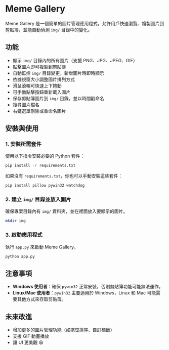 # Meme Gallery

Meme Gallery 是一個簡單的圖片管理應用程式，允許用戶快速瀏覽、複製圖片到剪貼簿，並能自動偵測 `img/` 目錄中的變化。

## 功能
- 顯示 `img/` 目錄內的所有圖片（支援 PNG、JPG、JPEG、GIF）
- 點擊圖片即可複製到剪貼簿
- 自動監控 `img/` 目錄變更，新增圖片時即時顯示
- 依據視窗大小調整圖片排列方式
- 滑鼠滾輪可快速上下捲動
- 可手動點擊按鈕重新載入圖片
- 保存剪貼簿圖片到 `img/` 目錄，並以時間戳命名
- 搜尋圖片檔名
- 右鍵選單刪除或重命名圖片

## 安裝與使用

### 1. 安裝所需套件
使用以下指令安裝必要的 Python 套件：

```sh
pip install -r requirements.txt
```

如果沒有 `requirements.txt`，你也可以手動安裝這些套件：
```sh
pip install pillow pywin32 watchdog
```

### 2. 建立 `img/` 目錄並放入圖片
確保專案目錄內有 `img/` 資料夾，並在裡面放入要顯示的圖片。

```sh
mkdir img
```

### 3. 啟動應用程式
執行 `app.py` 來啟動 Meme Gallery。

```sh
python app.py
```

## 注意事項
- **Windows 使用者**：確保 `pywin32` 正常安裝，否則剪貼簿功能可能無法運作。
- **Linux/Mac 使用者**：`pywin32` 主要適用於 Windows，Linux 和 Mac 可能需要其他方式來存取剪貼簿。

## 未來改進
- 增加更多的圖片管理功能（如拖曳排序、自訂標籤）
- 支援 GIF 動畫播放
- 讓 UI 更美觀 😃

